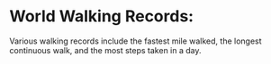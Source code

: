 # World Walking Records:

Various walking records include the fastest mile walked, the longest continuous walk, and the most steps taken in a day.
